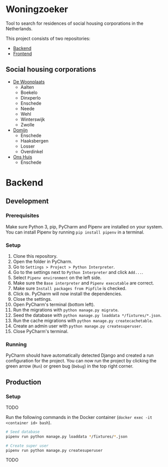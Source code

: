 # Woningzoeker

Tool to search for residences of social housing corporations in the Netherlands.

This project consists of two repositories:
- [Backend](https://github.com/DanielHuisman/woningzoeker-backend)
- [Frontend](https://github.com/DanielHuisman/woningzoeker-frontend)

## Social housing corporations
- [De Woonplaats](https://www.dewoonplaats.nl/)
    - Aalten
    - Boekelo
    - Dinxperlo
    - Enschede
    - Neede
    - Wehl
    - Winterswijk
    - Zwolle
- [Domijn](https://www.domijn.nl/)
    - Enschede
    - Haaksbergen
    - Losser
    - Overdinkel
- [Ons Huis](https://www.onshuis.com/)
    - Enschede

# Backend

## Development
### Prerequisites
Make sure Python 3, pip, PyCharm and Pipenv are installed on your system.
You can install Pipenv by running `pip install pipenv` in a terminal.

### Setup
1. Clone this repository.
2. Open the folder in PyCharm.
3. Go to `Settings > Project > Python Interpreter`.
4. Go to the settings next to `Python Interpreter` and click `Add...`.
5. Select `Pipenv environment` on the left side.
6. Make sure the `Base interpreter` and `Pipenv executable` are correct.
7. Make sure `Install packages from Pipfile` is checked.
8. Click `Ok`. PyCharm will now install the dependencies.
9. Close the settings.
10. Open PyCharm's terminal (bottom left).
11. Run the migrations with `python manage.py migrate`.
12. Seed the database with `python manage.py loaddata */fixtures/*.json`.
13. Run the cache migrations with `python manage.py createcachetable`.
14. Create an admin user with `python manage.py createsuperuser`.
15. Close PyCharm's terminal.

### Running
PyCharm should have automatically detected Django and created a run configuration for the project.
You can now run the project by clicking the green arrow (`Run`) or green bug (`Debug`) in the top right corner.

## Production
### Setup
TODO

Run the following commands in the Docker container (`docker exec -it <container id> bash`).
```bash
# Seed database
pipenv run python manage.py loaddata */fixtures/*.json

# Create super user
pipenv run python manage.py createsuperuser
```

TODO
